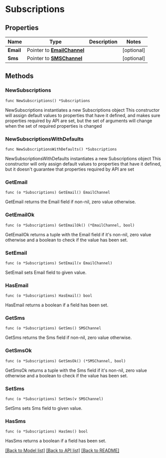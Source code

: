# Subscriptions

## Properties

Name | Type | Description | Notes
------------ | ------------- | ------------- | -------------
**Email** | Pointer to [**EmailChannel**](EmailChannel.md) |  | [optional] 
**Sms** | Pointer to [**SMSChannel**](SMSChannel.md) |  | [optional] 

## Methods

### NewSubscriptions

`func NewSubscriptions() *Subscriptions`

NewSubscriptions instantiates a new Subscriptions object
This constructor will assign default values to properties that have it defined,
and makes sure properties required by API are set, but the set of arguments
will change when the set of required properties is changed

### NewSubscriptionsWithDefaults

`func NewSubscriptionsWithDefaults() *Subscriptions`

NewSubscriptionsWithDefaults instantiates a new Subscriptions object
This constructor will only assign default values to properties that have it defined,
but it doesn't guarantee that properties required by API are set

### GetEmail

`func (o *Subscriptions) GetEmail() EmailChannel`

GetEmail returns the Email field if non-nil, zero value otherwise.

### GetEmailOk

`func (o *Subscriptions) GetEmailOk() (*EmailChannel, bool)`

GetEmailOk returns a tuple with the Email field if it's non-nil, zero value otherwise
and a boolean to check if the value has been set.

### SetEmail

`func (o *Subscriptions) SetEmail(v EmailChannel)`

SetEmail sets Email field to given value.

### HasEmail

`func (o *Subscriptions) HasEmail() bool`

HasEmail returns a boolean if a field has been set.

### GetSms

`func (o *Subscriptions) GetSms() SMSChannel`

GetSms returns the Sms field if non-nil, zero value otherwise.

### GetSmsOk

`func (o *Subscriptions) GetSmsOk() (*SMSChannel, bool)`

GetSmsOk returns a tuple with the Sms field if it's non-nil, zero value otherwise
and a boolean to check if the value has been set.

### SetSms

`func (o *Subscriptions) SetSms(v SMSChannel)`

SetSms sets Sms field to given value.

### HasSms

`func (o *Subscriptions) HasSms() bool`

HasSms returns a boolean if a field has been set.


[[Back to Model list]](../README.md#documentation-for-models) [[Back to API list]](../README.md#documentation-for-api-endpoints) [[Back to README]](../README.md)


